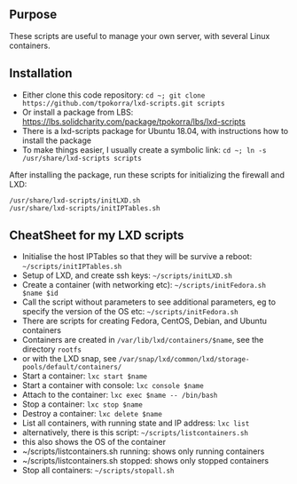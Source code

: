 Purpose
-------

These scripts are useful to manage your own server, with several Linux containers.

Installation
------------

* Either clone this code repository: `cd ~; git clone https://github.com/tpokorra/lxd-scripts.git scripts`
* Or install a package from LBS: https://lbs.solidcharity.com/package/tpokorra/lbs/lxd-scripts
 * There is a lxd-scripts package for Ubuntu 18.04, with instructions how to install the package
 * To make things easier, I usually create a symbolic link: `cd ~; ln -s /usr/share/lxd-scripts scripts`

After installing the package, run these scripts for initializing the firewall and LXD:

    /usr/share/lxd-scripts/initLXD.sh
    /usr/share/lxd-scripts/initIPTables.sh

CheatSheet for my LXD scripts
---------------------------------

* Initialise the host IPTables so that they will be survive a reboot: `~/scripts/initIPTables.sh`
* Setup of LXD, and create ssh keys: `~/scripts/initLXD.sh`
* Create a container (with networking etc): `~/scripts/initFedora.sh $name $id`
 * Call the script without parameters to see additional parameters, eg to specify the version of the OS etc: `~/scripts/initFedora.sh`
 * There are scripts for creating Fedora, CentOS, Debian, and Ubuntu containers
* Containers are created in `/var/lib/lxd/containers/$name`, see the directory `rootfs`
* or with the LXD snap, see `/var/snap/lxd/common/lxd/storage-pools/default/containers/`
* Start a container: `lxc start $name`
* Start a container with console: `lxc console $name`
* Attach to the container: `lxc exec $name -- /bin/bash`
* Stop a container: `lxc stop $name`
* Destroy a container: `lxc delete $name`
* List all containers, with running state and IP address: `lxc list`
 * alternatively, there is this script: `~/scripts/listcontainers.sh`
 * this also shows the OS of the container
 * ~/scripts/listcontainers.sh running: shows only running containers
 * ~/scripts/listcontainers.sh stopped: shows only stopped containers
* Stop all containers: `~/scripts/stopall.sh`
